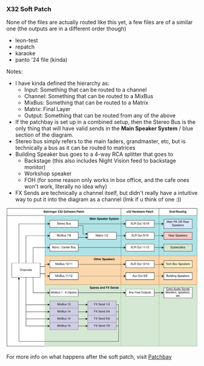 ### X32 Soft Patch

None of the files are actually routed like this yet, a few files are of a similar one (the outputs are in a different order though)
- leon-test
- repatch
- karaoke
- panto '24 file (kinda)

Notes:
- I have kinda defined the hierarchy as:
    - Input: Something that can be routed to a channel
    - Channel: Something that can be routed to a MixBus
    - MixBus: Something that can be routed to a Matrix
    - Matrix: Final Layer
    - Output: Something that can be routed from any of the above
- If the patchbay is set up in a combined setup, then the Stereo Bus is the only thing that will have valid sends in the **Main Speaker System** / blue section of the diagram.
- Stereo bus simply refers to the main faders, grandmaster, etc, but is technically a bus as it can be routed to matrices
- Building Speaker bus goes to a 4-way RCA splitter that goes to
    - Backstage (this also includes Night Vision feed to backstage monitor)
    - Workshop speaker
    - FOH (for some reason only works in box office, and the cafe ones won't work, literally no idea why)
- FX Sends are technically a channel itself, but didn't really have a intuitive way to put it into the diagram as a channel (lmk if u think of one :))


![X32 Setup](../images/x32-setup.svg)

For more info on what happens after the soft patch, visit [Patchbay](patchbay.md)
